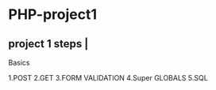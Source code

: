 # PHP-project1

project 1 steps |
----------------

Basics

1.POST
2.GET
3.FORM VALIDATION
4.Super GLOBALS
5.SQL


